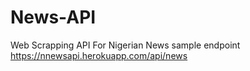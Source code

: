 # News-API
Web Scrapping API For Nigerian News
sample endpoint  
https://nnewsapi.herokuapp.com/api/news
